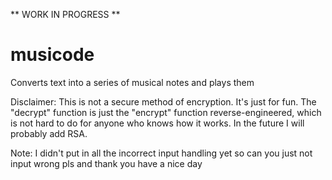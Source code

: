 ** WORK IN PROGRESS **

# musicode
Converts text into a series of musical notes and plays them

Disclaimer: This is not a secure method of encryption. It's just for fun. The "decrypt" function is just the "encrypt" function reverse-engineered, which is not hard to do for anyone who knows how it works. In the future I will probably add RSA.

Note: I didn't put in all the incorrect input handling yet so can you just not input wrong pls and thank you have a nice day
